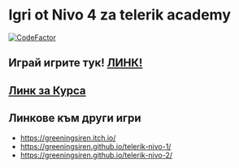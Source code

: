 # Igri ot Nivo 4 za telerik academy

[![CodeFactor](https://www.codefactor.io/repository/github/greeningsiren/telerik-nivo-vecher/badge)](https://www.codefactor.io/repository/github/greeningsiren/telerik-nivo-vecher)

## Играй игрите тук!  [ЛИНК!](https://greeningsiren.github.io/telerik-nivo-vecher)

## [Линк за Курса](https://www.telerikacademy.com/school/students-5-7-grade/game-development)


## **Линкове към други игри**
  - https://greeningsiren.itch.io/
  - https://greeningsiren.github.io/telerik-nivo-1/
  - https://greeningsiren.github.io/telerik-nivo-2/
